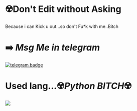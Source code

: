 
# ☢️Don't Edit without Asking
Because i can Kick u out...so don't Fu*k with me..Bitch
  # ➡️ *Msg Me in telegram*
  [![telegram badge](https://img.shields.io/badge/WONKRU_HERE-30302f?style=flat&logo=telegram)](https://t.me/WONKRU_HERE)

# Used lang...☢️*Python BITCH*☢️
<a href="https://github.com/its-leo-bitch">
  <img align="center" src="https://github-readme-stats.vercel.app/api/top-langs/?username=its-leo-bitch&theme=dark&hide_langs_below=1" />
</a>
